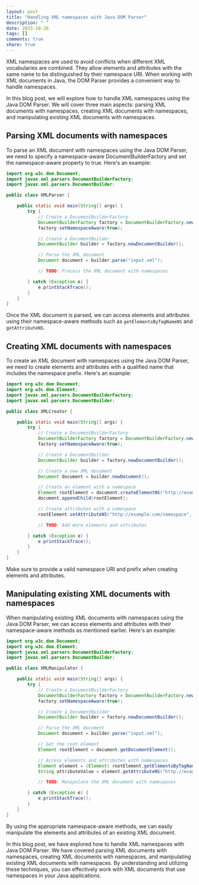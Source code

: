 ```yaml
---
layout: post
title: "Handling XML namespaces with Java DOM Parser"
description: " "
date: 2023-10-26
tags: []
comments: true
share: true
---
```


XML namespaces are used to avoid conflicts when different XML vocabularies are combined. They allow elements and attributes with the same name to be distinguished by their namespace URI. When working with XML documents in Java, the DOM Parser provides a convenient way to handle namespaces.

In this blog post, we will explore how to handle XML namespaces using the Java DOM Parser. We will cover three main aspects: parsing XML documents with namespaces, creating XML documents with namespaces, and manipulating existing XML documents with namespaces.

## Parsing XML documents with namespaces

To parse an XML document with namespaces using the Java DOM Parser, we need to specify a namespace-aware DocumentBuilderFactory and set the namespace-aware property to true. Here's an example:

```java
import org.w3c.dom.Document;
import javax.xml.parsers.DocumentBuilderFactory;
import javax.xml.parsers.DocumentBuilder;

public class XMLParser {

    public static void main(String[] args) {
        try {
            // Create a DocumentBuilderFactory
            DocumentBuilderFactory factory = DocumentBuilderFactory.newInstance();
            factory.setNamespaceAware(true);

            // Create a DocumentBuilder
            DocumentBuilder builder = factory.newDocumentBuilder();

            // Parse the XML document
            Document document = builder.parse("input.xml");

            // TODO: Process the XML document with namespaces

        } catch (Exception e) {
            e.printStackTrace();
        }
    }
}
```

Once the XML document is parsed, we can access elements and attributes using their namespace-aware methods such as `getElementsByTagNameNS` and `getAttributeNS`.

## Creating XML documents with namespaces

To create an XML document with namespaces using the Java DOM Parser, we need to create elements and attributes with a qualified name that includes the namespace prefix. Here's an example:

```java
import org.w3c.dom.Document;
import org.w3c.dom.Element;
import javax.xml.parsers.DocumentBuilderFactory;
import javax.xml.parsers.DocumentBuilder;

public class XMLCreator {

    public static void main(String[] args) {
        try {
            // Create a DocumentBuilderFactory
            DocumentBuilderFactory factory = DocumentBuilderFactory.newInstance();
            factory.setNamespaceAware(true);

            // Create a DocumentBuilder
            DocumentBuilder builder = factory.newDocumentBuilder();

            // Create a new XML document
            Document document = builder.newDocument();

            // Create an element with a namespace
            Element rootElement = document.createElementNS("http://example.com/namespace", "prefix:root");
            document.appendChild(rootElement);

            // Create attributes with a namespace
            rootElement.setAttributeNS("http://example.com/namespace", "prefix:attr", "value");

            // TODO: Add more elements and attributes

        } catch (Exception e) {
            e.printStackTrace();
        }
    }
}
```

Make sure to provide a valid namespace URI and prefix when creating elements and attributes.

## Manipulating existing XML documents with namespaces

When manipulating existing XML documents with namespaces using the Java DOM Parser, we can access elements and attributes with their namespace-aware methods as mentioned earlier. Here's an example:

```java
import org.w3c.dom.Document;
import org.w3c.dom.Element;
import javax.xml.parsers.DocumentBuilderFactory;
import javax.xml.parsers.DocumentBuilder;

public class XMLManipulator {

    public static void main(String[] args) {
        try {
            // Create a DocumentBuilderFactory
            DocumentBuilderFactory factory = DocumentBuilderFactory.newInstance();
            factory.setNamespaceAware(true);

            // Create a DocumentBuilder
            DocumentBuilder builder = factory.newDocumentBuilder();

            // Parse the XML document
            Document document = builder.parse("input.xml");

            // Get the root element
            Element rootElement = document.getDocumentElement();

            // Access elements and attributes with namespaces
            Element element = (Element) rootElement.getElementsByTagNameNS("http://example.com/namespace", "elementName").item(0);
            String attributeValue = element.getAttributeNS("http://example.com/namespace", "attr");

            // TODO: Manipulate the XML document with namespaces

        } catch (Exception e) {
            e.printStackTrace();
        }
    }
}
```

By using the appropriate namespace-aware methods, we can easily manipulate the elements and attributes of an existing XML document.

In this blog post, we have explored how to handle XML namespaces with Java DOM Parser. We have covered parsing XML documents with namespaces, creating XML documents with namespaces, and manipulating existing XML documents with namespaces. By understanding and utilizing these techniques, you can effectively work with XML documents that use namespaces in your Java applications.